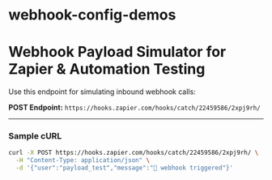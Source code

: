# webhook-config-demos
# Webhook Payload Simulator for Zapier & Automation Testing

Use this endpoint for simulating inbound webhook calls:

**POST Endpoint:**
`https://hooks.zapier.com/hooks/catch/22459586/2xpj9rh/`

---

### Sample cURL

```bash
curl -X POST https://hooks.zapier.com/hooks/catch/22459586/2xpj9rh/ \
  -H "Content-Type: application/json" \
  -d '{"user":"payload_test","message":"🚨 webhook triggered"}'
